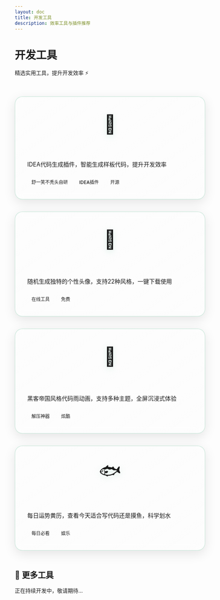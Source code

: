 ```yaml
---
layout: doc
title: 开发工具
description: 效率工具与插件推荐
---
```


# 开发工具

精选实用工具，提升开发效率 ⚡

<div class="tools-grid">


  <a href="/articles/panda-coder-intro" class="tool-card">
    <div class="tool-icon">🐼</div>
    <h3 class="tool-title">PandaCoder</h3>
    <p class="tool-desc">IDEA代码生成插件，智能生成样板代码，提升开发效率</p>
    <div class="tool-tags">
      <span class="tool-tag">舒一笑不秃头自研</span>
      <span class="tool-tag">IDEA插件</span>
      <span class="tool-tag">开源</span>
    </div>
  </a>
  
  <a href="./avatar-generator/" class="tool-card">
    <div class="tool-icon">🎨</div>
    <h3 class="tool-title">头像生成器</h3>
    <p class="tool-desc">随机生成独特的个性头像，支持22种风格，一键下载使用</p>
    <div class="tool-tags">
      <span class="tool-tag">在线工具</span>
      <span class="tool-tag">免费</span>
    </div>
  </a>

  <a href="./code-rain/" class="tool-card">
    <div class="tool-icon">💚</div>
    <h3 class="tool-title">代码雨</h3>
    <p class="tool-desc">黑客帝国风格代码雨动画，支持多种主题，全屏沉浸式体验</p>
    <div class="tool-tags">
      <span class="tool-tag">解压神器</span>
      <span class="tool-tag">炫酷</span>
    </div>
  </a>

  <a href="./dev-fortune/" class="tool-card">
    <div class="tool-icon">🐟</div>
    <h3 class="tool-title">程序员摸鱼日历</h3>
    <p class="tool-desc">每日运势黄历，查看今天适合写代码还是摸鱼，科学划水</p>
    <div class="tool-tags">
      <span class="tool-tag">每日必看</span>
      <span class="tool-tag">娱乐</span>
    </div>
  </a>

</div>

## 🎯 更多工具

正在持续开发中，敬请期待...

<style scoped>
.tools-grid {
  display: grid;
  grid-template-columns: repeat(auto-fit, minmax(300px, 1fr));
  gap: 2rem;
  margin: 3rem 0;
}

.tool-card {
  position: relative;
  padding: 2rem;
  border-radius: 20px;
  background: linear-gradient(145deg, 
    rgba(255, 255, 255, 0.1) 0%, 
    rgba(255, 255, 255, 0.05) 100%);
  backdrop-filter: blur(10px);
  border: 1.5px solid rgba(62, 175, 124, 0.3);
  transition: all 0.4s cubic-bezier(0.4, 0, 0.2, 1);
  text-decoration: none;
  display: block;
  overflow: hidden;
  box-shadow: 0 8px 30px rgba(0, 0, 0, 0.1);
}

.tool-card::before {
  content: '';
  position: absolute;
  top: -2px;
  left: -2px;
  right: -2px;
  bottom: -2px;
  background: linear-gradient(135deg, 
    rgba(62, 175, 124, 0.4),
    rgba(52, 211, 153, 0.3),
    rgba(62, 175, 124, 0.4));
  opacity: 0;
  transition: all 0.4s ease;
  border-radius: 20px;
  z-index: -1;
  filter: blur(12px);
}

.tool-card:hover {
  transform: translateY(-8px) scale(1.02);
  border-color: rgba(62, 175, 124, 0.6);
  box-shadow: 0 20px 50px rgba(62, 175, 124, 0.2);
}

.tool-card:hover::before {
  opacity: 1;
}

.tool-icon {
  font-size: 3rem;
  margin-bottom: 1rem;
  display: flex;
  align-items: center;
  justify-content: center;
  height: 80px;
  filter: drop-shadow(0 4px 8px rgba(62, 175, 124, 0.2));
}

.tool-title {
  margin: 0 0 0.75rem;
  font-size: 1.4rem;
  font-weight: 600;
  color: var(--vp-c-text-1);
  background: linear-gradient(135deg, 
    var(--vp-c-text-1) 0%, 
    var(--vp-c-brand-1) 100%);
  -webkit-background-clip: text;
  background-clip: text;
  -webkit-text-fill-color: transparent;
}

.tool-desc {
  margin: 0 0 1.25rem;
  font-size: 0.95rem;
  line-height: 1.6;
  color: var(--vp-c-text-2);
}

.tool-tags {
  display: flex;
  gap: 0.5rem;
  flex-wrap: wrap;
}

.tool-tag {
  font-size: 0.75rem;
  padding: 0.3rem 0.7rem;
  border-radius: 12px;
  background: linear-gradient(135deg, 
    var(--vp-c-brand-dimm), 
    rgba(62, 175, 124, 0.1));
  color: var(--vp-c-brand-1);
  border: 1px solid var(--vp-c-brand-1);
  font-weight: 500;
}

.dark .tool-card {
  background: linear-gradient(145deg, 
    rgba(255, 255, 255, 0.08) 0%, 
    rgba(255, 255, 255, 0.04) 100%);
  box-shadow: 0 8px 30px rgba(0, 0, 0, 0.3);
}

.dark .tool-card:hover {
  box-shadow: 0 20px 50px rgba(62, 175, 124, 0.25);
}

@media (max-width: 768px) {
  .tools-grid {
    grid-template-columns: 1fr;
    gap: 1.5rem;
  }
  
  .tool-card {
    padding: 1.5rem;
  }
  
  .tool-icon {
    font-size: 2.5rem;
    height: 60px;
  }
}
</style>

